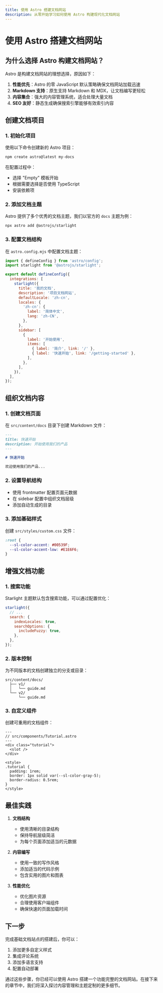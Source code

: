 ```yaml
---
title: 使用 Astro 搭建文档网站
description: 从零开始学习如何使用 Astro 构建现代化文档网站
---
```


# 使用 Astro 搭建文档网站

## 为什么选择 Astro 构建文档网站？

Astro 是构建文档网站的理想选择，原因如下：

1. **性能优先**：Astro 的零 JavaScript 默认策略确保文档网站加载迅速
2. **Markdown 支持**：原生支持 Markdown 和 MDX，让文档编写更轻松
3. **内容集合**：强大的内容管理系统，适合处理大量文档
4. **SEO 友好**：静态生成确保搜索引擎能够有效索引内容

## 创建文档项目

### 1. 初始化项目

使用以下命令创建新的 Astro 项目：

```bash
npm create astro@latest my-docs
```

在配置过程中：
- 选择 "Empty" 模板开始
- 根据需要选择是否使用 TypeScript
- 安装依赖项

### 2. 添加文档主题

Astro 提供了多个优秀的文档主题，我们以官方的 `docs` 主题为例：

```bash
npx astro add @astrojs/starlight
```

### 3. 配置文档结构

在 `astro.config.mjs` 中配置文档主题：

```javascript
import { defineConfig } from 'astro/config';
import starlight from '@astrojs/starlight';

export default defineConfig({
  integrations: [
    starlight({
      title: '我的文档',
      description: '项目文档网站',
      defaultLocale: 'zh-cn',
      locales: {
        'zh-cn': {
          label: '简体中文',
          lang: 'zh-CN',
        },
      },
      sidebar: [
        {
          label: '开始使用',
          items: [
            { label: '简介', link: '/' },
            { label: '快速开始', link: '/getting-started' },
          ],
        },
      ],
    }),
  ],
});
```

## 组织文档内容

### 1. 创建文档页面

在 `src/content/docs` 目录下创建 Markdown 文件：

```markdown
---
title: 快速开始
description: 开始使用我们的产品
---

# 快速开始

欢迎使用我们的产品...
```

### 2. 设置导航结构

- 使用 frontmatter 配置页面元数据
- 在 sidebar 配置中组织文档层级
- 添加自动生成的目录

### 3. 添加基础样式

创建 `src/styles/custom.css` 文件：

```css
:root {
  --sl-color-accent: #00539F;
  --sl-color-accent-low: #E1E6F6;
}
```

## 增强文档功能

### 1. 搜索功能

Starlight 主题默认包含搜索功能，可以通过配置优化：

```javascript
starlight({
  // ...
  search: {
    indexLocales: true,
    searchOptions: {
      includeFuzzy: true,
    },
  },
});
```

### 2. 版本控制

为不同版本的文档创建独立的分支或目录：

```
src/content/docs/
  ├── v1/
  │   └── guide.md
  └── v2/
      └── guide.md
```

### 3. 自定义组件

创建可重用的文档组件：

```astro
---
// src/components/Tutorial.astro
---
<div class="tutorial">
  <slot />
</div>

<style>
.tutorial {
  padding: 1rem;
  border: 1px solid var(--sl-color-gray-5);
  border-radius: 0.5rem;
}
</style>
```

## 最佳实践

1. **文档结构**
   - 使用清晰的目录结构
   - 保持导航层级简洁
   - 为每个页面添加适当的元数据

2. **内容编写**
   - 使用一致的写作风格
   - 添加适当的代码示例
   - 包含实用的图片和图表

3. **性能优化**
   - 优化图片资源
   - 合理使用客户端组件
   - 确保快速的页面加载时间

## 下一步

完成基础文档站点的搭建后，你可以：

1. 添加更多自定义样式
2. 集成评论系统
3. 添加多语言支持
4. 配置自动部署

通过这些步骤，你已经可以使用 Astro 搭建一个功能完整的文档网站。在接下来的章节中，我们将深入探讨内容管理和主题定制的更多细节。